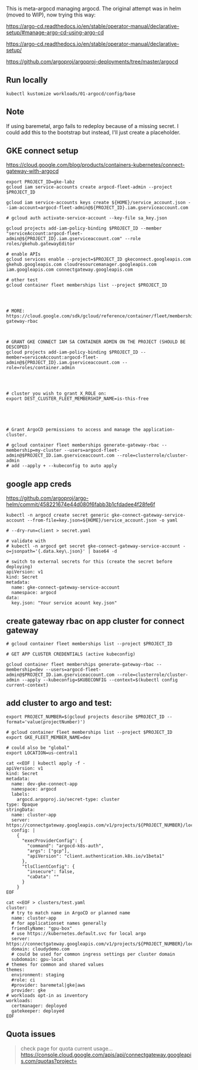 This is meta-argocd managing argocd. The original attempt was in helm (moved to WIP), now trying this way:

https://argo-cd.readthedocs.io/en/stable/operator-manual/declarative-setup/#manage-argo-cd-using-argo-cd


https://argo-cd.readthedocs.io/en/stable/operator-manual/declarative-setup/

https://github.com/argoproj/argoproj-deployments/tree/master/argocd

## Run locally

```
kubectl kustomize workloads/01-argocd/config/base
```

## Note

If using baremetal, argo fails to redeploy because of a missing secret. I could add this to the bootstrap but instead, I'll just create a placeholder.

## GKE connect setup

https://cloud.google.com/blog/products/containers-kubernetes/connect-gateway-with-argocd


```
export PROJECT_ID=gke-labz
gcloud iam service-accounts create argocd-fleet-admin --project $PROJECT_ID

gcloud iam service-accounts keys create ${HOME}/service_account.json --iam-account=argocd-fleet-admin@${PROJECT_ID}.iam.gserviceaccount.com

# gcloud auth activate-service-account --key-file sa_key.json

gcloud projects add-iam-policy-binding $PROJECT_ID --member "serviceAccount:argocd-fleet-admin@${PROJECT_ID}.iam.gserviceaccount.com" --role roles/gkehub.gatewayEditor

# enable APIs
gcloud services enable --project=$PROJECT_ID gkeconnect.googleapis.com gkehub.googleapis.com cloudresourcemanager.googleapis.com iam.googleapis.com connectgateway.googleapis.com 

# other test
gcloud container fleet memberships list --project $PROJECT_ID




# MORE: https://cloud.google.com/sdk/gcloud/reference/container/fleet/memberships/generate-gateway-rbac



# GRANT GKE CONNECT IAM SA CONTAINER ADMIN ON THE PROJECT (SHOULD BE DESCOPED)
gcloud projects add-iam-policy-binding $PROJECT_ID --member=serviceAccount:argocd-fleet-admin@${PROJECT_ID}.iam.gserviceaccount.com --role=roles/container.admin




# cluster you wish to grant X_ROLE on:
export DEST_CLUSTER_FLEET_MEMBERSHIP_NAME=is-this-free





# Grant ArgoCD permissions to access and manage the application-cluster.

# gcloud container fleet memberships generate-gateway-rbac --membership=my-cluster --users=argocd-fleet-admin@$PROJECT_ID.iam.gserviceaccount.com --role=clusterrole/cluster-admin
# add --apply + --kubeconfig to auto apply
```

## google app creds

https://github.com/argoproj/argo-helm/commit/458221674e44d080f6fabb3b1cfdadee4f28fe6f

```
kubectl -n argocd create secret generic gke-connect-gateway-service-account --from-file=key.json=${HOME}/service_account.json -o yaml 

# --dry-run=client > secret.yaml

# validate with
# kubectl -n argocd get secret gke-connect-gateway-service-account -o=jsonpath='{.data.key\.json}' | base64 -d

# switch to external secrets for this (create the secret before deploying)
apiVersion: v1
kind: Secret
metadata:
  name: gke-connect-gateway-service-account
  namespace: argocd
data:
  key.json: "Your service acount key.json"
```

## create gateway rbac on app cluster for connect gateway

```
# gcloud container fleet memberships list --project $PROJECT_ID

# GET APP CLUSTER CREDENTIALS (active kubeconfig)

gcloud container fleet memberships generate-gateway-rbac --membership=dev --users=argocd-fleet-admin@$PROJECT_ID.iam.gserviceaccount.com --role=clusterrole/cluster-admin --apply --kubeconfig=$KUBECONFIG --context=$(kubectl config current-context)
```

## add cluster to argo and test:

```
export PROJECT_NUMBER=$(gcloud projects describe $PROJECT_ID --format='value(projectNumber)')

# gcloud container fleet memberships list --project $PROJECT_ID
export GKE_FLEET_MEMBER_NAME=dev

# could also be "global"
export LOCATION=us-central1

cat <<EOF | kubectl apply -f -
apiVersion: v1
kind: Secret
metadata:
  name: dev-gke-connect-app
  namespace: argocd
  labels:
    argocd.argoproj.io/secret-type: cluster
type: Opaque
stringData:
  name: cluster-app
  server: https://connectgateway.googleapis.com/v1/projects/${PROJECT_NUMBER}/locations/${LOCATION}/gkeMemberships/${GKE_FLEET_MEMBER_NAME}
  config: |
    {
      "execProviderConfig": {
        "command": "argocd-k8s-auth",
        "args": ["gcp"],
        "apiVersion": "client.authentication.k8s.io/v1beta1"
      },
      "tlsClientConfig": {
        "insecure": false,
        "caData": ""
      }
    }
EOF
```

```
cat <<EOF > clusters/test.yaml
cluster:
  # try to match name in ArgoCD or planned name
  name: cluster-app
  # for applicationset names generally
  friendlyName: "gpu-box"
  # use https://kubernetes.default.svc for local argo
  server: https://connectgateway.googleapis.com/v1/projects/${PROJECT_NUMBER}/locations/global/gkeMemberships/${GKE_FLEET_MEMBER_NAME}
  domain: cloudydemo.com
  # could be used for common ingress settings per cluster domain
  subdomain: gpu-local
# themes for common and shared values
themes:
  environment: staging
  #role: ci
  #provider: baremetal|gke|aws
  provider: gke
# workloads opt-in as inventory
workloads:
  certmanager: deployed
  gatekeeper: deployed
EOF
```

## Quota issues

> check page for quota current usage...
> https://console.cloud.google.com/apis/api/connectgateway.googleapis.com/quotas?project=